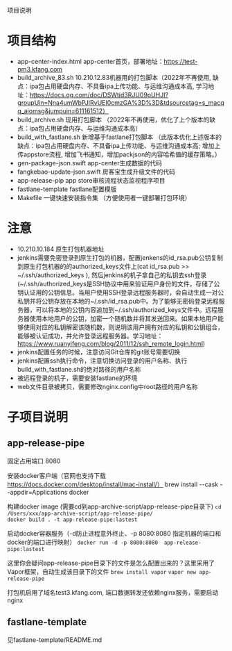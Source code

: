 项目说明

# 项目结构
- app-center-index.html app-center首页，部署地址：https://test-pm3.kfang.com
- build_archive_83.sh 10.210.12.83机器用的打包脚本（2022年不再使用, 缺点：ipa包占用硬盘内存、不具备ipa上传功能、与运维沟通成本高, 学习地址：https://docs.qq.com/doc/DSWtid3RJU09pUHJI?groupUin=Nna4umWbPJIRvUEI0cmzGA%3D%3D&tdsourcetag=s_macqq_aiomsg&jumpuin=611161512）
- build_archive.sh 现用打包脚本 （2022年不再使用，优化了上个版本的缺点：ipa包占用硬盘内存、与运维沟通成本高）
- build_with_fastlane.sh 新增基于fastlane打包脚本 （此版本优化上述版本的缺点：ipa包占用硬盘内存、不具备ipa上传功能、与运维沟通成本高; 增加上传appstore流程, 增加飞书通知，增加packjson的内容哈希值的缓存策略。）
- gen-package-json.swift app-center生成数据的代码 
- fangkebao-update-json.swift 房客宝生成升级文件的代码
- app-release-pip app store审核流程状态监视程序项目
- fastlane-template fastlane配置模版
- Makefile 一键快速安装指令集 （方便使用者一键部署打包环境）


# 注意
- 10.210.10.184 原生打包机器地址
- jenkins需要免密登录到原生打包的机器，配置jenkens的id_rsa.pub公钥复制到原生打包机器的的authorized_keys文件上(cat id_rsa.pub >> ~/.ssh/authorized_keys ), 然后jenkins的机子拿自己的私钥去ssh登录
  (~/.ssh/authorized_keys是SSH协议中用来验证用户身份的文件，存储了公钥认证用的公钥信息。当用户使用SSH登录远程服务器时，会自动生成一对公私钥并将公钥存放在本地的~/.ssh/id_rsa.pub中。为了能够无密码登录远程服务器，可以将本地的公钥内容追加到~/.ssh/authorized_keys文件中。远程服务器使用本地用户的公钥，加密一个随机数并将其发送回来。如果本地用户能够使用对应的私钥解密该随机数，则说明该用户拥有对应的私钥和公钥组合，能够被认证成功，并允许登录远程服务器。学习地址：https://www.ruanyifeng.com/blog/2011/12/ssh_remote_login.html)
- jenkins配置任务的时候，注意访问Git仓库的git账号需要切换
- jenkins配置ssh执行命令，注意切换访问登录的用户名称、执行build_with_fastlane.sh的绝对路径的用户名称
- 被远程登录的机子，需要安装fastlane的环境
- web文件目录被拷贝，需要修改nginx.config中root路径的用户名称


# 子项目说明

## app-release-pipe
固定占用端口 8080

安装docker客户端（官网也支持下载 https://docs.docker.com/desktop/install/mac-install/）
brew install --cask --appdir=Applications docker

构建docker image (需要cd到app-archive-script/app-release-pipe目录下)
`cd /Users/xxx/app-archive-script/app-release-pipe/`  
`docker build . -t app-release-pipe:lastest`

启动docker容器服务（-d防止进程意外终止、-p 8080:8080 指定机器的端口和docker的端口进行映射）
`docker run -d -p 8080:8080  app-release-pipe:lastest`

这里你会疑问app-release-pipe目录下的文件是怎么配置出来的？这里采用了Vapor框架，自动生成该目录下的文件
`brew install vapor`
`vapor new app-release-pipe`

打包机启用了域名test3.kfang.com, 端口数据转发还依赖nginx服务，需要启动nginx

## fastlane-template
见fastlane-template/README.md
